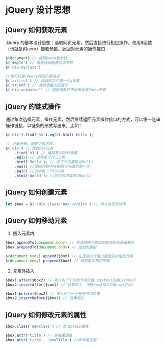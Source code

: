 # jQuery 设计思想
## jQuery 如何获取元素
jQuery 的基本设计思想：选取网页元素，然后直接进行相应操作，使用$函数（也就是jQuery）接收参数，返回对元素的操作接口
```javascript
$(document) // 接受Dom对象参数
$('#myId') // 接受选择器表达式参数
$('div.myClass')

//也可以是jQuery特有的表达式
$('a:first') // 选择网页中第一个a元素
$('tr:odd') // 选择表格的奇数行
$('div:animated') // 选择当前处于动画状态的div元素
```
## jQuery 的链式操作
通过每次选择元素，操作元素，然后继续返回元素操作接口的方式，可以使一连串操作链接，以链条的形式写出来，比如：
```javascript
$('div').find('h3').eq(2).html('Hello');

// 分解开来，就是下面这样：
$('div') // 找到div元素
    .find('h3') // 选择其中的h3元素
    .eq(2) // 选择第3个h3元素
    .html('Hello'); // 将它的内容改为Hello
    .end() //退回到选中所有的h3元素的那一步
    .eq(0) //选中第一个h3元素
    .html('World'); //将它的内容改为World
```
## jQuery 如何创建元素
```javascript
let $box = $('<div class="box"></div>') // 传入标签字符串
```
## jQuery 如何移动元素
1. 插入元素内
```javascript
$box.appendTo(document.body) // 将选择的元素追加到指定元素最最后
$box.prependTo(document.body) // 追加到最前

$(document.body).append($box) // 在选择的元素的最后追加指定元素
$(document.body).prepend($box) // 最前追加指定元素
```
2. 元素外插入
```javascript
$box1.after($box2) // 插入到下个兄弟节点位置（在$box1后插入$box2）
$box2.insertAfter($box1) // 效果同上 （把$box2插入到$box1之后）

$box1.before($box2) // 插入到上一个兄弟节点位置
$box2.insertBefore($box1) // 效果同上
```

## jQuery 如何修改元素的属性
```javascript
$box.class('newClass') // 修改class属性

$box.attr('title') // 获取属性值
$box.attr('title', 'newTitle') //修改属性值
```